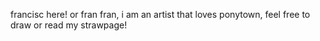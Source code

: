 francisc here! or fran fran, i am an artist that loves ponytown, feel free to draw or read my strawpage!

<!---
faebastian/faebastian is a ✨ special ✨ repository because its `README.md` (this file) appears on your GitHub profile.
You can click the Preview link to take a look at your changes.
--->
